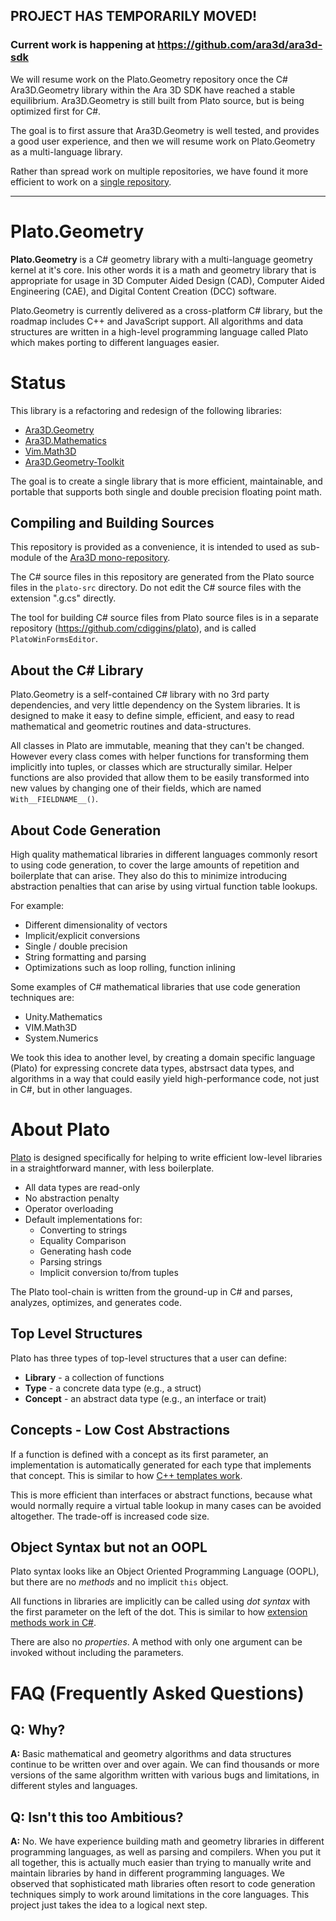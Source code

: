 ## PROJECT HAS TEMPORARILY MOVED! 

### Current work is happening at https://github.com/ara3d/ara3d-sdk

We will resume work on the Plato.Geometry repository once the C# Ara3D.Geometry library within the Ara 3D SDK have reached a stable equilibrium.
Ara3D.Geometry is still built from Plato source, but is being optimized first for C#. 

The goal is to first assure that Ara3D.Geometry is well tested, and provides a good user experience, and then 
we will resume work on Plato.Geometry as a multi-language library. 

Rather than spread work on multiple repositories, we have found it more efficient to work on a [single repository](https://github.com/ara3d/ara3d-sdk).  

---

# Plato.Geometry

**Plato.Geometry** is a C# geometry library with a multi-language geometry kernel at it's core. Inis 
other words it is a math and geometry library that is appropriate for usage in 
3D Computer Aided Design (CAD), Computer Aided Engineering (CAE), and Digital Content Creation (DCC) software. 

Plato.Geometry is currently delivered as a cross-platform C# library, but the roadmap includes C++ and JavaScript support. 
All algorithms and data structures are written in a high-level programming language called Plato
which makes porting to different languages easier. 

# Status

This library is a refactoring and redesign of the following libraries:

* [Ara3D.Geometry](https://github.com/ara3d/geometry)
* [Ara3D.Mathematics](https://github.com/ara3d/mathematics)
* [Vim.Math3D](https://github.com/vimaec/math3d)
* [Ara3D.Geometry-Toolkit](https://github.com/ara3d/geometry-toolkit)

The goal is to create a single library that is more efficient, maintainable, and portable 
that supports both single and double precision floating point math. 

## Compiling and Building Sources

This repository is provided as a convenience, it is intended to used as sub-module of the [Ara3D 
mono-repository](https://github.com/ara3d/ara3d).

The C# source files in this repository are generated from the Plato source files in the `plato-src` directory.
Do not edit the C# source files with the extension ".g.cs" directly. 

The tool for building C# source files from Plato source files is in a separate repository (https://github.com/cdiggins/plato), and is 
called `PlatoWinFormsEditor`. 

## About the C# Library 

Plato.Geometry is a self-contained C# library with no 3rd party dependencies, and very little dependency on the System libraries. 
It is designed to make it easy to define simple, efficient, and easy to read mathematical and geometric routines and data-structures.  

All classes in Plato are immutable, meaning that they can't be changed. However every class comes with 
helper functions for transforming them implicitly into tuples, or classes which are structurally similar.
Helper functions are also provided that allow them to be easily transformed into new values by changing one of their fields,
which are named `With__FIELDNAME__()`.   

## About Code Generation

High quality mathematical libraries in different languages commonly resort to using code generation, to cover the 
large amounts of repetition and boilerplate that can arise. They also do this to minimize introducing abstraction
penalties that can arise by using virtual function table lookups.  

For example: 

* Different dimensionality of vectors
* Implicit/explicit conversions
* Single / double precision 
* String formatting and parsing
* Optimizations such as loop rolling, function inlining  

Some examples of C# mathematical libraries that use code generation techniques are:

* Unity.Mathematics
* VIM.Math3D
* System.Numerics

We took this idea to another level, by creating a domain specific language (Plato) for expressing concrete data types, abstrsact data types, and algorithms
in a way that could easily yield high-performance code, not just in C#, but in other languages.  

# About Plato 

[Plato](https://github.com/cdiggins/Plato) is designed specifically for helping to write efficient low-level libraries in a 
straightforward manner, with less boilerplate. 

* All data types are read-only 
* No abstraction penalty
* Operator overloading
* Default implementations for:
  * Converting to strings
  * Equality Comparison
  * Generating hash code 
  * Parsing strings
  * Implicit conversion to/from tuples

The Plato tool-chain is written from the ground-up in C# and parses, analyzes, optimizes, and generates code.  

## Top Level Structures  

Plato has three types of top-level structures that a user can define:

* **Library** - a collection of functions
* **Type** - a concrete data type (e.g., a struct)
* **Concept** - an abstract data type (e.g., an interface or trait)

## Concepts - Low Cost Abstractions 

If a function is defined with a concept as its first parameter, an implementation is automatically 
generated for each type that implements that concept. 
This is similar to how [C++ templates work](https://en.cppreference.com/w/cpp/language/templates).

This is more efficient than interfaces or abstract functions, because what would normally require 
a virtual table lookup in many cases can be avoided altogether. The trade-off is increased code size. 

## Object Syntax but not an OOPL

Plato syntax looks like an Object Oriented Programming Language (OOPL), but there are no _methods_ and 
no implicit `this` object. 

All functions in libraries are implicitly can be called using _dot syntax_ with the first parameter on 
the left of the dot. This is similar to how [extension methods work in C#](https://learn.microsoft.com/en-us/dotnet/csharp/programming-guide/classes-and-structs/extension-methods).

There are also no _properties_. A method with only one argument can be invoked without including the parameters. 

# FAQ (Frequently Asked Questions)

## Q: Why? 

**A:** Basic mathematical and geometry algorithms and data structures continue to be written
over and over again. We can find thousands or more versions of the same algorithm 
written with various bugs and limitations, in different styles and languages. 

## Q: Isn't this too Ambitious?

**A:** No. We have experience building math and geometry libraries in different programming languages,
as well as parsing and compilers. When you put it all together, this is actually much easier than 
trying to manually write and maintain libraries by hand in different programming languages. 
We observed that sophisticated math libraries
often resort to code generation techniques simply to work around limitations in the core languages. 
This project just takes the idea to a logical next step. 

